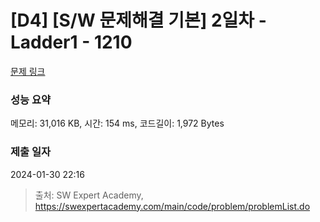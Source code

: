 # [D4] [S/W 문제해결 기본] 2일차 - Ladder1 - 1210 

[문제 링크](https://swexpertacademy.com/main/code/problem/problemDetail.do?contestProbId=AV14ABYKADACFAYh) 

### 성능 요약

메모리: 31,016 KB, 시간: 154 ms, 코드길이: 1,972 Bytes

### 제출 일자

2024-01-30 22:16



> 출처: SW Expert Academy, https://swexpertacademy.com/main/code/problem/problemList.do
